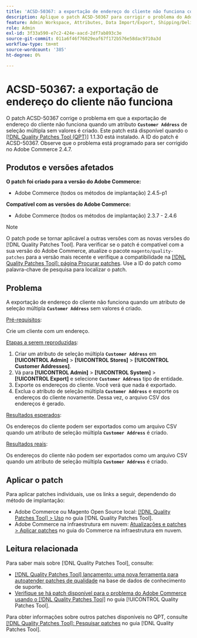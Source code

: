 ```yaml
---
title: 'ACSD-50367: a exportação de endereço do cliente não funciona com o atributo de seleção múltipla'
description: Aplique o patch ACSD-50367 para corrigir o problema do Adobe Commerce em que a exportação de endereço do cliente não funciona quando um atributo de seleção múltipla **`Endereço do cliente`** sem valores é criado.
feature: Admin Workspace, Attributes, Data Import/Export, Shipping/Delivery
role: Admin
exl-id: 3f33a590-e7c2-424e-aacd-2df7ab893c3e
source-git-commit: 011a6f46f76029eaf67f172b576e58dac9710a3d
workflow-type: tm+mt
source-wordcount: '385'
ht-degree: 0%

---
```


# ACSD-50367: a exportação de endereço do cliente não funciona

O patch ACSD-50367 corrige o problema em que a exportação de endereço do cliente não funciona quando um atributo **`Customer Address`** de seleção múltipla sem valores é criado. Este patch está disponível quando o [[!DNL Quality Patches Tool (QPT)]](https://experienceleague.adobe.com/en/docs/commerce-operations/tools/quality-patches-tool/quality-patches-tool-to-self-serve-quality-patches) 1.1.30 está instalado. A ID do patch é ACSD-50367. Observe que o problema está programado para ser corrigido no Adobe Commerce 2.4.7.

## Produtos e versões afetados

**O patch foi criado para a versão do Adobe Commerce:**

* Adobe Commerce (todos os métodos de implantação) 2.4.5-p1

**Compatível com as versões do Adobe Commerce:**

* Adobe Commerce (todos os métodos de implantação) 2.3.7 - 2.4.6

>[!NOTE]
>
>O patch pode se tornar aplicável a outras versões com as novas versões do [!DNL Quality Patches Tool]. Para verificar se o patch é compatível com a sua versão do Adobe Commerce, atualize o pacote `magento/quality-patches` para a versão mais recente e verifique a compatibilidade na [[!DNL Quality Patches Tool]: página Procurar patches](https://experienceleague.adobe.com/tools/commerce-quality-patches/index.html). Use a ID do patch como palavra-chave de pesquisa para localizar o patch.

## Problema

A exportação de endereço do cliente não funciona quando um atributo de seleção múltipla **`Customer Address`** sem valores é criado.

<u>Pré-requisitos</u>:

Crie um cliente com um endereço.

<u>Etapas a serem reproduzidas</u>:

1. Criar um atributo de seleção múltipla **`Customer Address`** em **[!UICONTROL Admin]** > **[!UICONTROL Stores]** > **[!UICONTROL Customer Addresses]**.
1. Vá para **[!UICONTROL Admin]** > **[!UICONTROL System]** > **[!UICONTROL Export]** e selecione **`Customer Address`** tipo de entidade.
1. Exporte os endereços do cliente. Você verá que nada é exportado.
1. Exclua o atributo de seleção múltipla **`Customer Address`** e exporte os endereços do cliente novamente. Dessa vez, o arquivo CSV dos endereços é gerado.

<u>Resultados esperados</u>:

Os endereços do cliente podem ser exportados como um arquivo CSV quando um atributo de seleção múltipla **`Customer Address`** é criado.

<u>Resultados reais</u>:

Os endereços do cliente não podem ser exportados como um arquivo CSV quando um atributo de seleção múltipla **`Customer Address`** é criado.

## Aplicar o patch

Para aplicar patches individuais, use os links a seguir, dependendo do método de implantação:

* Adobe Commerce ou Magento Open Source local: [[!DNL Quality Patches Tool] > Uso](/help/tools/quality-patches-tool/usage.md) no guia [!DNL Quality Patches Tool].
* Adobe Commerce na infraestrutura em nuvem: [Atualizações e patches > Aplicar patches](https://experienceleague.adobe.com/docs/commerce-cloud-service/user-guide/develop/upgrade/apply-patches.html) no guia do Commerce na infraestrutura em nuvem.

## Leitura relacionada

Para saber mais sobre [!DNL Quality Patches Tool], consulte:

* [[!DNL Quality Patches Tool] lançamento: uma nova ferramenta para autoatender patches de qualidade](https://experienceleague.adobe.com/en/docs/commerce-operations/tools/quality-patches-tool/quality-patches-tool-to-self-serve-quality-patches) na base de dados de conhecimento de suporte.
* [Verifique se há patch disponível para o problema do Adobe Commerce usando o  [!DNL Quality Patches Tool]](/help/tools/quality-patches-tool/patches-available-in-qpt/check-patch-for-magento-issue-with-magento-quality-patches.md) no guia [!UICONTROL Quality Patches Tool].


Para obter informações sobre outros patches disponíveis no QPT, consulte [[!DNL Quality Patches Tool]: Pesquisar patches](https://experienceleague.adobe.com/tools/commerce-quality-patches/index.html) no guia [!DNL Quality Patches Tool].
